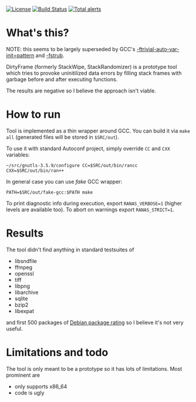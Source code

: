 [![License](http://img.shields.io/:license-MIT-blue.svg)](https://github.com/yugr/DirtyFrame/blob/master/LICENSE.txt)
[![Build Status](https://github.com/yugr/DirtyFrame/actions/workflows/ci.yml/badge.svg)](https://github.com/yugr/DirtyFrame/actions)
[![Total alerts](https://img.shields.io/lgtm/alerts/g/yugr/DirtyFrame.svg?logo=lgtm&logoWidth=18)](https://lgtm.com/projects/g/yugr/DirtyFrame/alerts/)

# What's this?

NOTE: this seems to be largely superseded by GCC's [-ftrivial-auto-var-init=pattern](https://gcc.gnu.org/onlinedocs/gcc/Optimize-Options.html#index-ftrivial-auto-var-init)
and [-fstrub](https://gcc.gnu.org/onlinedocs/gcc/Instrumentation-Options.html#index-fstrub_003dstrict).

DirtyFrame (formerly StackWipe, StackRandomizer) is a prototype tool
which tries to provoke uninitilized data
errors by filling stack frames with garbage before and after executing
functions.

The results are negative so I believe the approach isn't viable.

# How to run

Tool is implemented as a thin wrapper around GCC. You can build it
via `make all` (generated files will be stored in `$SRC/out`).

To use it with standard Autoconf project, simply override `CC` and `CXX`
variables:

    ~/src/gnutls-3.5.9/configure CC=$SRC/out/bin/rancc CXX=$SRC/out/bin/ran++

In general case you can use _fake_ GCC wrapper:

    PATH=$SRC/out/fake-gcc:$PATH make

To print diagnostic info during execution, export `RANAS_VERBOSE=1` (higher
levels are available too). To abort on warnings export `RANAS_STRICT=1`.

# Results

The tool didn't find anything in standard testsuites of
* libsndfile
* ffmpeg
* openssl
* tiff
* libpng
* libarchive
* sqlite
* bzip2
* libexpat

and first 500 packages of [Debian package rating](http://popcon.debian.org/by_vote)
so I believe it's not very useful.

# Limitations and todo

The tool is only meant to be a prototype so it has lots of limitations.
Most prominent are
* only supports x86\_64
* code is ugly

